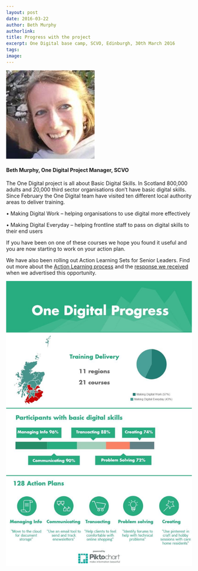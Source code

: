 ```yaml
---
layout: post
date: 2016-03-22
author: Beth Murphy
authorlink: 
title: Progress with the project
excerpt: One Digital base camp, SCVO, Edinburgh, 30th March 2016
tags:
image: 
---
```


![Beth Murphy](/images/team/Beth.jpg)

#### Beth Murphy, One Digital Project Manager, SCVO

The One Digital project is all about Basic Digital Skills. In Scotland 800,000 adults and 20,000 third sector organisations don’t have basic digital skills.
Since February the One Digital team have visited ten different local authority areas to deliver training. 

•	Making Digital Work – helping organisations to use digital more effectively

•	Making Digital Everyday – helping frontline staff to pass on digital skills to their end users

If you have been on one of these courses we hope you found it useful and you are now starting to work on your action plan. 

We have also been rolling out Action Learning Sets for Senior Leaders. Find out more about the [Action Learning process](http://www.scvo.org.uk/blog/rare-opportunity-to-digitally-transform-your-charity/) and the [response we received](http://www.scvo.org.uk/blog/making-digital-leaders/) when we advertised this opportunity.

![One Digital Infographic](/files/onedigibloginfograph.jpg)
